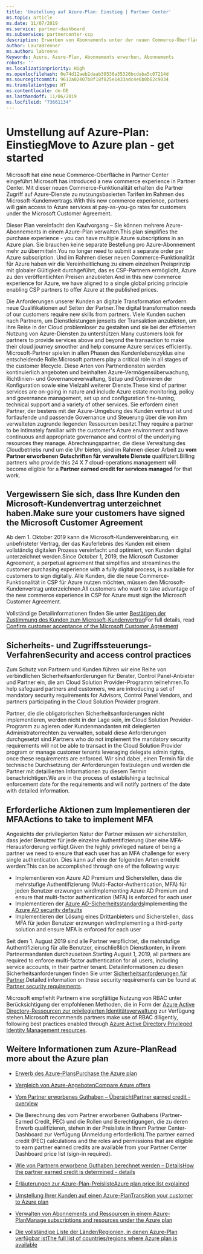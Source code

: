 ```yaml
---
title: 'Umstellung auf Azure-Plan: Einstieg | Partner Center'
ms.topic: article
ms.date: 11/07/2019
ms.service: partner-dashboard
ms.subservice: partnercenter-csp
description: Erwerben von Abonnements unter der neuen Commerce-Überfläche für Azure
author: LauraBrenner
ms.author: labrenne
Keywords: Azure, Azure-Plan, Abonnements erwerben, Abonnements
robots: ''
ms.localizationpriority: High
ms.openlocfilehash: 0e74d12aeb2daab30530a35326bcdaba5c07214d
ms.sourcegitcommit: 9612a02407b8f18f825e1433adc4e6b0b62c9034
ms.translationtype: HT
ms.contentlocale: de-DE
ms.lasthandoff: 11/06/2019
ms.locfileid: "73661134"
---
```

# <a name="move-to-azure-plan---get-started"></a><span data-ttu-id="19905-104">Umstellung auf Azure-Plan: Einstieg</span><span class="sxs-lookup"><span data-stu-id="19905-104">Move to Azure plan - get started</span></span>

<span data-ttu-id="19905-105">Microsoft hat eine neue Commerce-Oberfläche in Partner Center eingeführt.</span><span class="sxs-lookup"><span data-stu-id="19905-105">Microsoft has introduced a new commerce experience in Partner Center.</span></span>  <span data-ttu-id="19905-106">Mit dieser neuen Commerce-Funktionalität erhalten die Partner Zugriff auf Azure-Dienste zu nutzungsbasierten Tarifen im Rahmen des Microsoft-Kundenvertrags.</span><span class="sxs-lookup"><span data-stu-id="19905-106">With this new commerce experience, partners will gain access to Azure services at pay-as-you-go rates for customers under the Microsoft Customer Agreement.</span></span>

<span data-ttu-id="19905-107">Dieser Plan vereinfacht den Kaufvorgang – Sie können mehrere Azure-Abonnements in einem Azure-Plan verwalten.</span><span class="sxs-lookup"><span data-stu-id="19905-107">This plan simplifies the purchase experience - you can have multiple Azure subscriptions in an Azure plan.</span></span> <span data-ttu-id="19905-108">Sie brauchen keine separate Bestellung pro Azure-Abonnement mehr zu übermitteln.</span><span class="sxs-lookup"><span data-stu-id="19905-108">You no longer need to submit a separate order per Azure subscription.</span></span> <span data-ttu-id="19905-109">Und im Rahmen dieser neuen Commerce-Funktionalität für Azure haben wir die Vereinheitlichung zu einem einzelnen Preisprinzip mit globaler Gültigkeit durchgeführt, das es CSP-Partnern ermöglicht, Azure zu den veröffentlichten Preisen anzubieten.</span><span class="sxs-lookup"><span data-stu-id="19905-109">And in this new commerce experience for Azure, we have aligned to a single global pricing principle enabling CSP partners to offer Azure at the published prices.</span></span>

<span data-ttu-id="19905-110">Die Anforderungen unserer Kunden an digitale Transformation erfordern neue Qualifikationen auf Seiten der Partner.</span><span class="sxs-lookup"><span data-stu-id="19905-110">The digital transformation needs of our customers require new skills from partners.</span></span> <span data-ttu-id="19905-111">Viele Kunden suchen nach Partnern, um Dienstleistungen jenseits der Transaktion anzubieten, um ihre Reise in der Cloud problemloser zu gestalten und sie bei der effizienten Nutzung von Azure-Diensten zu unterstützen.</span><span class="sxs-lookup"><span data-stu-id="19905-111">Many customers look for partners to provide services above and beyond the transaction to make their cloud journey smoother and help consume Azure services efficiently.</span></span> <span data-ttu-id="19905-112">Microsoft-Partner spielen in allen Phasen des Kundenlebenszyklus eine entscheidende Rolle.</span><span class="sxs-lookup"><span data-stu-id="19905-112">Microsoft partners play a critical role in all stages of the customer lifecycle.</span></span> <span data-ttu-id="19905-113">Diese Arten von Partnerdiensten werden kontinuierlich angeboten und beinhalten Azure-Vermögensüberwachung, Richtlinien- und Governanceverwaltung, Setup und Optimieren der Konfiguration sowie eine Vielzahl weiterer Dienste.</span><span class="sxs-lookup"><span data-stu-id="19905-113">These kind of partner services are on-going in nature and include Azure estate monitoring, policy and governance management, set up and configuration fine-tuning, technical support and a variety of other services.</span></span> <span data-ttu-id="19905-114">Sie erfordern einen Partner, der bestens mit der Azure-Umgebung des Kunden vertraut ist und fortlaufende und passende Governance und Steuerung über die von ihm verwalteten zugrunde liegenden Ressourcen besitzt.</span><span class="sxs-lookup"><span data-stu-id="19905-114">They require a partner to be intimately familiar with the customer's Azure environment and have continuous and appropriate governance and control of the underlying resources they manage.</span></span> <span data-ttu-id="19905-115">Abrechnungspartner, die diese Verwaltung des Cloudbetriebs rund um die Uhr bieten, sind im Rahmen dieser Arbeit zu **vom Partner erworbenen Gutschriften für verwaltete Dienste** qualifiziert.</span><span class="sxs-lookup"><span data-stu-id="19905-115">Billing partners who provide this 24 X 7 cloud-operations management will become eligible for a **Partner earned credit for services managed** for that work.</span></span>

## <a name="make-sure-your-customers-have-signed-the-microsoft-customer-agreement"></a><span data-ttu-id="19905-116">Vergewissern Sie sich, dass Ihre Kunden den Microsoft-Kundenvertrag unterzeichnet haben.</span><span class="sxs-lookup"><span data-stu-id="19905-116">Make sure your customers have signed the Microsoft Customer Agreement</span></span>

<span data-ttu-id="19905-117">Ab dem 1. Oktober 2019 kann die Microsoft-Kundenvereinbarung, ein unbefristeter Vertrag, der das Kauferlebnis des Kunden mit einem vollständig digitalen Prozess vereinfacht und optimiert, von Kunden digital unterzeichnet werden.</span><span class="sxs-lookup"><span data-stu-id="19905-117">Since October 1, 2019, the Microsoft Customer Agreement, a perpetual agreement that simplifies and streamlines the customer purchasing experience with a fully digital process, is available for customers to sign digitally.</span></span> <span data-ttu-id="19905-118">Alle Kunden, die die neue Commerce-Funktionalität in CSP für Azure nutzen möchten, müssen den Microsoft-Kundenvertrag unterzeichnen.</span><span class="sxs-lookup"><span data-stu-id="19905-118">All customers who want to take advantage of the new commerce experience in CSP for Azure must sign the Microsoft Customer Agreement.</span></span>

<span data-ttu-id="19905-119">Vollständige Detailinformationen finden Sie unter [Bestätigen der Zustimmung des Kunden zum Microsoft-Kundenvertrag](confirm-customer-agreement.md)</span><span class="sxs-lookup"><span data-stu-id="19905-119">For full details, read [Confirm customer acceptance of the Microsoft Customer Agreement](confirm-customer-agreement.md)</span></span>

## <a name="security-and-access-control-practices"></a><span data-ttu-id="19905-120">Sicherheits- und Zugriffssteuerungs-Verfahren</span><span class="sxs-lookup"><span data-stu-id="19905-120">Security and access control practices</span></span>

<span data-ttu-id="19905-121">Zum Schutz von Partnern und Kunden führen wir eine Reihe von verbindlichen Sicherheitsanforderungen für Berater, Control Panel-Anbieter und Partner ein, die am Cloud Solution Provider-Programm teilnehmen.</span><span class="sxs-lookup"><span data-stu-id="19905-121">To help safeguard partners and customers, we are introducing a set of mandatory security requirements for Advisors, Control Panel Vendors, and partners participating in the Cloud Solution Provider program.</span></span>

<span data-ttu-id="19905-122">Partner, die die obligatorischen Sicherheitsanforderungen nicht implementieren, werden nicht in der Lage sein, im Cloud Solution Provider-Programm zu agieren oder Kundenmandanten mit delegierten Administratorrechten zu verwalten, sobald diese Anforderungen durchgesetzt sind.</span><span class="sxs-lookup"><span data-stu-id="19905-122">Partners who do not implement the mandatory security requirements will not be able to transact in the Cloud Solution Provider program or manage customer tenants leveraging delegate admin rights, once these requirements are enforced.</span></span> <span data-ttu-id="19905-123">Wir sind dabei, einen Termin für die technische Durchsetzung der Anforderungen festzulegen und werden die Partner mit detaillierten Informationen zu diesem Termin benachrichtigen.</span><span class="sxs-lookup"><span data-stu-id="19905-123">We are in the process of establishing a technical enforcement date for the requirements and will notify partners of the date with detailed information.</span></span>

## <a name="actions-to-take-to-implement-mfa"></a><span data-ttu-id="19905-124">Erforderliche Aktionen zum Implementieren der MFA</span><span class="sxs-lookup"><span data-stu-id="19905-124">Actions to take to implement MFA</span></span>

<span data-ttu-id="19905-125">Angesichts der privilegierten Natur der Partner müssen wir sicherstellen, dass jeder Benutzer für jede einzelne Authentifizierung über eine MFA-Herausforderung verfügt.</span><span class="sxs-lookup"><span data-stu-id="19905-125">Given the highly privileged nature of being a partner we need to ensure that each user has an MFA challenge for every single authentication.</span></span> <span data-ttu-id="19905-126">Dies kann auf eine der folgenden Arten erreicht werden:</span><span class="sxs-lookup"><span data-stu-id="19905-126">This can be accomplished through one of the following ways:</span></span>

- <span data-ttu-id="19905-127">Implementieren von Azure AD Premium und Sicherstellen, dass die mehrstufige Authentifizierung (Multi-Factor-Authentication, MFA) für jeden Benutzer erzwungen wird</span><span class="sxs-lookup"><span data-stu-id="19905-127">Implementing Azure AD Premium and ensure that multi-factor authentication (MFA) is enforced for each user</span></span>
- <span data-ttu-id="19905-128">Implementieren der [Azure AD-Sicherheitsstandards](https://docs.microsoft.com/azure/active-directory/conditional-access/concept-conditional-access-security-defaults)</span><span class="sxs-lookup"><span data-stu-id="19905-128">Implementing the [Azure AD security defaults](https://docs.microsoft.com/azure/active-directory/conditional-access/concept-conditional-access-security-defaults)</span></span>
- <span data-ttu-id="19905-129">Implementieren der Lösung eines Drittanbieters und Sicherstellen, dass MFA für jeden Benutzer erzwungen wird</span><span class="sxs-lookup"><span data-stu-id="19905-129">Implementing a third-party solution and ensure MFA is enforced for each user</span></span>

<span data-ttu-id="19905-130">Seit dem 1. August 2019 sind alle Partner verpflichtet, die mehrstufige Authentifizierung für alle Benutzer, einschließlich Dienstkonten, in ihrem Partnermandanten durchzusetzen.</span><span class="sxs-lookup"><span data-stu-id="19905-130">Starting August 1, 2019, all partners are required to enforce multi-factor authentication for all users, including service accounts, in their partner tenant.</span></span> <span data-ttu-id="19905-131">Detailinformationen zu diesen Sicherheitsanforderungen finden Sie unter [Sicherheitsanforderungen für Partner](https://docs.microsoft.com/partner-center/partner-security-requirements).</span><span class="sxs-lookup"><span data-stu-id="19905-131">Detailed information on these security requirements can be found at [Partner security requirements](https://docs.microsoft.com/partner-center/partner-security-requirements).</span></span>

<span data-ttu-id="19905-132">Microsoft empfiehlt Partnern eine sorgfältige Nutzung von RBAC unter Berücksichtigung der empfohlenen Methoden, die in Form der [Azure Active Directory-Ressourcen zur privilegierten Identitätsverwaltung](https://docs.microsoft.com/azure/active-directory/privileged-identity-management/pim-configure) zur Verfügung stehen.</span><span class="sxs-lookup"><span data-stu-id="19905-132">Microsoft recommends partners make use of RBAC diligently, following best practices enabled through [Azure Active Directory Privileged Identity Management resources](https://docs.microsoft.com/azure/active-directory/privileged-identity-management/pim-configure).</span></span>

## <a name="read-more-about-the-azure-plan"></a><span data-ttu-id="19905-133">Weitere Informationen zum Azure-Plan</span><span class="sxs-lookup"><span data-stu-id="19905-133">Read more about the Azure plan</span></span>

- [<span data-ttu-id="19905-134">Erwerb des Azure-Plans</span><span class="sxs-lookup"><span data-stu-id="19905-134">Purchase the Azure plan</span></span>](purchase-azure-plan.md)

- [<span data-ttu-id="19905-135">Vergleich von Azure-Angeboten</span><span class="sxs-lookup"><span data-stu-id="19905-135">Compare Azure offers</span></span>](compare-azure-offers.md)

- [<span data-ttu-id="19905-136">Vom Partner erworbenes Guthaben – Übersicht</span><span class="sxs-lookup"><span data-stu-id="19905-136">Partner earned credit - overview</span></span>](partner-earned-credit.md)

- <span data-ttu-id="19905-137">Die Berechnung des vom Partner erworbenen Guthabens (Partner-Earned Credit, PEC) und die Rollen und Berechtigungen, die zu deren Erwerb qualifizieren, stehen in der Preisliste in Ihrem Partner Center-Dashboard zur Verfügung (Anmeldung erforderlich).</span><span class="sxs-lookup"><span data-stu-id="19905-137">The partner earned credit (PEC) calculations and the roles and permissions that are eligible to earn partner earned credits are available from your Partner Center Dashboard price list (sign-in required).</span></span>

- [<span data-ttu-id="19905-138">Wie von Partnern erworbene Guthaben berechnet werden – Details</span><span class="sxs-lookup"><span data-stu-id="19905-138">How the partner earned credit is determined - details</span></span>](partner-earned-credit-explanation.md)
- [<span data-ttu-id="19905-139">Erläuterungen zur Azure-Plan-Preisliste</span><span class="sxs-lookup"><span data-stu-id="19905-139">Azure plan price list explained</span></span>](azure-plan-price-list.md)
- [<span data-ttu-id="19905-140">Umstellung Ihrer Kunden auf einen Azure-Plan</span><span class="sxs-lookup"><span data-stu-id="19905-140">Transition your customer to Azure plan</span></span>](azure-plan-transition.md)
- [<span data-ttu-id="19905-141">Verwalten von Abonnements und Ressourcen in einem Azure-Plan</span><span class="sxs-lookup"><span data-stu-id="19905-141">Manage subscriptions and resources under the Azure plan</span></span>](azure-plan-manage.md)
- [<span data-ttu-id="19905-142">Die vollständige Liste der Länder/Regionien, in denen Azure-Plan verfügbar ist</span><span class="sxs-lookup"><span data-stu-id="19905-142">The full list of countries/regions where Azure plan is available</span></span>](https://query.prod.cms.rt.microsoft.com/cms/api/am/binary/RE3QN0x)
